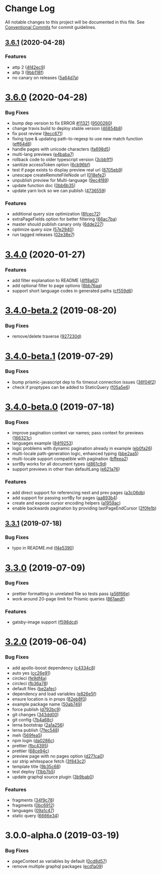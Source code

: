 # Change Log

All notable changes to this project will be documented in this file.
See [Conventional Commits](https://conventionalcommits.org) for commit guidelines.

## [3.6.1](https://github.com/birkir/gatsby-source-prismic-graphql/compare/v3.6.0...v3.6.1) (2020-04-28)

### Features

- attp 2 ([4f42ec9](https://github.com/birkir/gatsby-source-prismic-graphql/commit/4f42ec991cfb3fc5c8e172b2ad2f64786433d1fc))
- attp 3 ([9bb118f](https://github.com/birkir/gatsby-source-prismic-graphql/commit/9bb118f9a84eb8f40b12a5a12619f8382c870884))
- no canary on releases ([5a64d7a](https://github.com/birkir/gatsby-source-prismic-graphql/commit/5a64d7a1f521096a027d445b3c1cc9af68ba6966))

# [3.6.0](https://github.com/birkir/gatsby-source-prismic-graphql/compare/v3.4.0...v3.6.0) (2020-04-28)

### Bug Fixes

- bump dep version to fix ERROR [#11321](https://github.com/birkir/gatsby-source-prismic-graphql/issues/11321) ([9500260](https://github.com/birkir/gatsby-source-prismic-graphql/commit/9500260c0cc81600e1b013b7e115275293ed0e89))
- change travis build to deploy stable version ([46854b8](https://github.com/birkir/gatsby-source-prismic-graphql/commit/46854b8af8b2fe90e8f944060be792eb75042448))
- fix post review ([9ecc671](https://github.com/birkir/gatsby-source-prismic-graphql/commit/9ecc6711116c05b4002c859ac77beeebe2164e73))
- fixing type & updating path-to-regexp to use new match function ([eff64d8](https://github.com/birkir/gatsby-source-prismic-graphql/commit/eff64d824438690b7c73ced8f923b5c2f661412d))
- handle pages with unicode characters ([fa698d5](https://github.com/birkir/gatsby-source-prismic-graphql/commit/fa698d56de2b539f237b18debad6752a92a3524c))
- multi-lang previews ([e4baba7](https://github.com/birkir/gatsby-source-prismic-graphql/commit/e4baba7bc2c5295bdbb9d20f083891dd127165b1))
- rollback code to older typescript version ([3cbb1f1](https://github.com/birkir/gatsby-source-prismic-graphql/commit/3cbb1f1d62c7fa97ca44d69e1d205423be50d118))
- sanitize accessToken option ([6cb96bf](https://github.com/birkir/gatsby-source-prismic-graphql/commit/6cb96bf37f6b258ebda817c06c6a5ab0c3dbc178))
- test if page exists to display preview real url ([8705eb9](https://github.com/birkir/gatsby-source-prismic-graphql/commit/8705eb99352fda6aab41a684a25d9f16ef86e836))
- unescape createRemoteFileNode url ([018efe2](https://github.com/birkir/gatsby-source-prismic-graphql/commit/018efe287d25c1750cfb1e69564a3ca670e693b1))
- unpublish preview for Multi-language ([9ec4f89](https://github.com/birkir/gatsby-source-prismic-graphql/commit/9ec4f896b64f79bae3415419deb671a6db6dff3e))
- update function doc ([0bb6b35](https://github.com/birkir/gatsby-source-prismic-graphql/commit/0bb6b3550766313624c751fb2369207471301d3c))
- update yarn lock so we can publish ([4736559](https://github.com/birkir/gatsby-source-prismic-graphql/commit/473655989804f046d99effb5b0491335300c19f9))

### Features

- additional query size optimization ([8fcec72](https://github.com/birkir/gatsby-source-prismic-graphql/commit/8fcec72add1b3d4606ec8be27e51cce4a8f81156))
- extraPageFields option for better filtering ([66ac7ba](https://github.com/birkir/gatsby-source-prismic-graphql/commit/66ac7baa8309eb6a97633aa38a2d44f923ffc2c5))
- master should publish canary only ([6dde227](https://github.com/birkir/gatsby-source-prismic-graphql/commit/6dde2270c343d4cf35cb5e7a69b494c25abf3ed7))
- optimize query size ([57e2940](https://github.com/birkir/gatsby-source-prismic-graphql/commit/57e2940342f724ef21bc951b987a409fbc2d9d82))
- run tagged releases ([02e38e7](https://github.com/birkir/gatsby-source-prismic-graphql/commit/02e38e7e77a7a2307928a1bb1512a7d428261428))

# [3.4.0](https://github.com/birkir/gatsby-source-prismic-graphql/compare/v3.4.0-beta.2...v3.4.0) (2020-01-27)

### Features

- add filter explanation to README ([4ff8a62](https://github.com/birkir/gatsby-source-prismic-graphql/commit/4ff8a62))
- add optional filter to page options ([8bb76aa](https://github.com/birkir/gatsby-source-prismic-graphql/commit/8bb76aa))
- support short language codes in generated paths ([cf559d6](https://github.com/birkir/gatsby-source-prismic-graphql/commit/cf559d6))

# [3.4.0-beta.2](https://github.com/birkir/gatsby-source-prismic-graphql/compare/v3.4.0-beta.1...v3.4.0-beta.2) (2019-08-20)

### Bug Fixes

- remove/delete traverse ([927230d](https://github.com/birkir/gatsby-source-prismic-graphql/commit/927230d))

# [3.4.0-beta.1](https://github.com/birkir/gatsby-source-prismic-graphql/compare/v3.4.0-beta.0...v3.4.0-beta.1) (2019-07-29)

### Bug Fixes

- bump prismic-javascript dep to fix timeout connection issues ([36f04f2](https://github.com/birkir/gatsby-source-prismic-graphql/commit/36f04f2))
- check if proptypes can be added to StaticQuery ([f05a5e6](https://github.com/birkir/gatsby-source-prismic-graphql/commit/f05a5e6))

# [3.4.0-beta.0](https://github.com/birkir/gatsby-source-prismic-graphql/compare/v3.3.1...v3.4.0-beta.0) (2019-07-18)

### Bug Fixes

- improve pagination context var names; pass context for previews ([166321c](https://github.com/birkir/gatsby-source-prismic-graphql/commit/166321c))
- languages example ([84f9253](https://github.com/birkir/gatsby-source-prismic-graphql/commit/84f9253))
- logic problems with dynamic pagination already in example ([eb0fa26](https://github.com/birkir/gatsby-source-prismic-graphql/commit/eb0fa26))
- multi-locale path-generation logic, enhanced typing ([bbe2aa5](https://github.com/birkir/gatsby-source-prismic-graphql/commit/bbe2aa5))
- multi-locale support compatible with pagination ([bffeea2](https://github.com/birkir/gatsby-source-prismic-graphql/commit/bffeea2))
- sortBy works for all document types ([d861c9d](https://github.com/birkir/gatsby-source-prismic-graphql/commit/d861c9d))
- support previews in other than defaultLang ([e621a76](https://github.com/birkir/gatsby-source-prismic-graphql/commit/e621a76))

### Features

- add direct support for referencing next and prev pages ([a3c06db](https://github.com/birkir/gatsby-source-prismic-graphql/commit/a3c06db))
- add support for passing sortBy for pages ([aa893b4](https://github.com/birkir/gatsby-source-prismic-graphql/commit/aa893b4))
- create and expose cursor encoding helpers ([a1959ac](https://github.com/birkir/gatsby-source-prismic-graphql/commit/a1959ac))
- enable backwards pagination by providing lastPageEndCursor ([2f0fe1b](https://github.com/birkir/gatsby-source-prismic-graphql/commit/2f0fe1b))

## [3.3.1](https://github.com/birkir/gatsby-source-prismic-graphql/compare/v3.3.0...v3.3.1) (2019-07-18)

### Bug Fixes

- typo in README.md ([f4e5390](https://github.com/birkir/gatsby-source-prismic-graphql/commit/f4e5390))

# [3.3.0](https://github.com/birkir/gatsby-source-prismic-graphql/compare/v3.2.0...v3.3.0) (2019-07-09)

### Bug Fixes

- prettier formatting in unrelated file so tests pass ([a56f66e](https://github.com/birkir/gatsby-source-prismic-graphql/commit/a56f66e))
- work around 20-page limit for Prismic queries ([861aedf](https://github.com/birkir/gatsby-source-prismic-graphql/commit/861aedf))

### Features

- gatsby-image support ([f598dcd](https://github.com/birkir/gatsby-source-prismic-graphql/commit/f598dcd))

# [3.2.0](https://github.com/birkir/gatsby-source-prismic-graphql/compare/v3.0.0-alpha.0...v3.2.0) (2019-06-04)

### Bug Fixes

- add apollo-boost dependency ([c4334c8](https://github.com/birkir/gatsby-source-prismic-graphql/commit/c4334c8))
- auto yes ([cc26e91](https://github.com/birkir/gatsby-source-prismic-graphql/commit/cc26e91))
- circleci ([fe9df4a](https://github.com/birkir/gatsby-source-prismic-graphql/commit/fe9df4a))
- circleci ([fb36a78](https://github.com/birkir/gatsby-source-prismic-graphql/commit/fb36a78))
- default files ([be2afec](https://github.com/birkir/gatsby-source-prismic-graphql/commit/be2afec))
- dependency and load variables ([e826e5f](https://github.com/birkir/gatsby-source-prismic-graphql/commit/e826e5f))
- ensure location is in props ([82eb8f0](https://github.com/birkir/gatsby-source-prismic-graphql/commit/82eb8f0))
- example package name ([50ab749](https://github.com/birkir/gatsby-source-prismic-graphql/commit/50ab749))
- force publish ([d792bc9](https://github.com/birkir/gatsby-source-prismic-graphql/commit/d792bc9))
- git changes ([343dd00](https://github.com/birkir/gatsby-source-prismic-graphql/commit/343dd00))
- git config ([7b4a68c](https://github.com/birkir/gatsby-source-prismic-graphql/commit/7b4a68c))
- lerna bootstrap ([2a1a256](https://github.com/birkir/gatsby-source-prismic-graphql/commit/2a1a256))
- lerna publish ([7fec548](https://github.com/birkir/gatsby-source-prismic-graphql/commit/7fec548))
- meh ([569fea5](https://github.com/birkir/gatsby-source-prismic-graphql/commit/569fea5))
- npm login ([da0286c](https://github.com/birkir/gatsby-source-prismic-graphql/commit/da0286c))
- prettier ([fbc4395](https://github.com/birkir/gatsby-source-prismic-graphql/commit/fbc4395))
- prettier ([68ce94c](https://github.com/birkir/gatsby-source-prismic-graphql/commit/68ce94c))
- preview page with no pages option ([d271ca0](https://github.com/birkir/gatsby-source-prismic-graphql/commit/d271ca0))
- ssr strip whitespace fetch ([3f843c2](https://github.com/birkir/gatsby-source-prismic-graphql/commit/3f843c2))
- template title ([9b35c68](https://github.com/birkir/gatsby-source-prismic-graphql/commit/9b35c68))
- test deploy ([11bb7b5](https://github.com/birkir/gatsby-source-prismic-graphql/commit/11bb7b5))
- update graphql source plugin ([3b9bab0](https://github.com/birkir/gatsby-source-prismic-graphql/commit/3b9bab0))

### Features

- fragments ([34f9c78](https://github.com/birkir/gatsby-source-prismic-graphql/commit/34f9c78))
- fragments ([0bc6912](https://github.com/birkir/gatsby-source-prismic-graphql/commit/0bc6912))
- languages ([09a1c47](https://github.com/birkir/gatsby-source-prismic-graphql/commit/09a1c47))
- static query ([6666e34](https://github.com/birkir/gatsby-source-prismic-graphql/commit/6666e34))

# 3.0.0-alpha.0 (2019-03-19)

### Bug Fixes

- pageContext as variables by default ([0cd8d57](https://github.com/birkir/gatsby-source-prismic-graphql/commit/0cd8d57))
- remove multiple graphql packages ([ecd1a09](https://github.com/birkir/gatsby-source-prismic-graphql/commit/ecd1a09))
